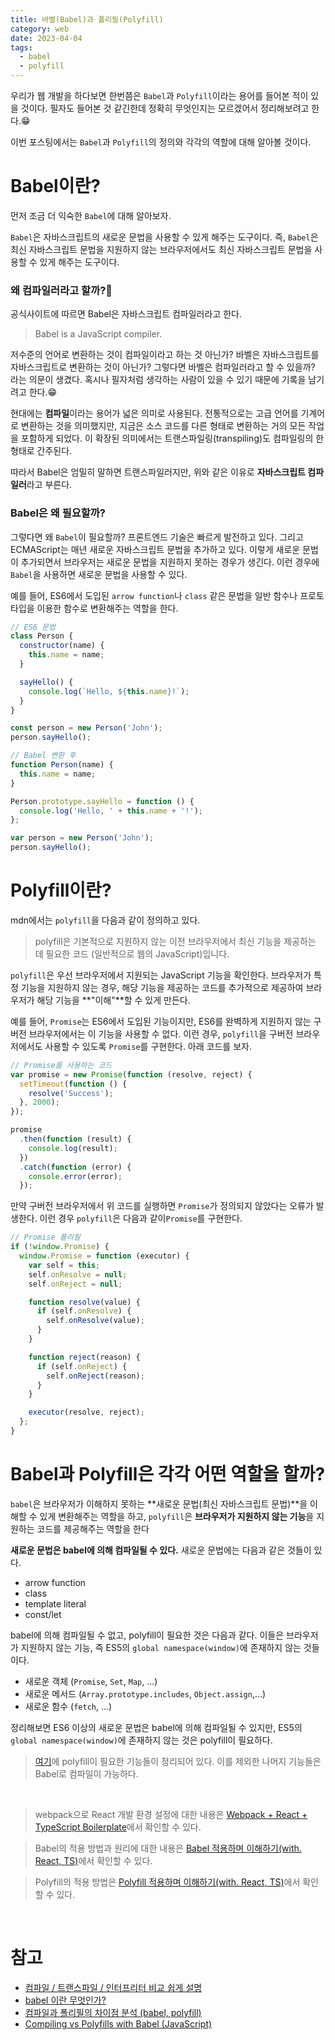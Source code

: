 ```yaml
---
title: 바벨(Babel)과 폴리필(Polyfill)
category: web
date: 2023-04-04
tags:
  - babel
  - polyfill
---
```


우리가 웹 개발을 하다보면 한번쯤은 `Babel`과 `Polyfill`이라는 용어를 들어본 적이 있을 것이다. 필자도 들어본 것 같긴한데 정확히 무엇인지는 모르겠어서 정리해보려고 한다.😁

이번 포스팅에서는 `Babel`과 `Polyfill`의 정의와 각각의 역할에 대해 알아볼 것이다.

# Babel이란?

먼저 조금 더 익숙한 `Babel`에 대해 알아보자.

`Babel`은 자바스크립트의 새로운 문법을 사용할 수 있게 해주는 도구이다. 즉, `Babel`은 최신 자바스크립트 문법을 지원하지 않는 브라우저에서도 최신 자바스크립트 문법을 사용할 수 있게 해주는 도구이다.

### 왜 컴파일러라고 할까?🤔

공식사이트에 따르면 Babel은 자바스크립트 컴파일러라고 한다.

> Babel is a JavaScript compiler.

저수준의 언어로 변환하는 것이 컴파일이라고 하는 것 아닌가? 바벨은 자바스크립트를 자바스크립트로 변환하는 것이 아닌가? 그렇다면 바벨은 컴파일러라고 할 수 있을까? 라는 의문이 생겼다. 혹시나 필자처럼 생각하는 사람이 있을 수 있기 때문에 기록을 남기려고 한다.😁

현대에는 **컴파일**이라는 용어가 넓은 의미로 사용된다. 전통적으로는 고급 언어를 기계어로 변환하는 것을 의미했지만, 지금은 소스 코드를 다른 형태로 변환하는 거의 모든 작업을 포함하게 되었다. 이 확장된 의미에서는 트랜스파일링(transpiling)도 컴파일링의 한 형태로 간주된다.

따라서 Babel은 엄밀히 말하면 트랜스파일러지만, 위와 같은 이유로 **자바스크립트 컴파일러**라고 부른다.

### Babel은 왜 필요할까?

그렇다면 왜 `Babel`이 필요할까? 프론트엔드 기술은 빠르게 발전하고 있다. 그리고 ECMAScript는 매년 새로운 자바스크립트 문법을 추가하고 있다. 이렇게 새로운 문법이 추가되면서 브라우저는 새로운 문법을 지원하지 못하는 경우가 생긴다. 이런 경우에 `Babel`을 사용하면 새로운 문법을 사용할 수 있다.

예를 들어, ES6에서 도입된 `arrow function`나 `class` 같은 문법을 일반 함수나 프로토 타입을 이용한 함수로 변환해주는 역할을 한다.

```js
// ES6 문법
class Person {
  constructor(name) {
    this.name = name;
  }

  sayHello() {
    console.log(`Hello, ${this.name}!`);
  }
}

const person = new Person('John');
person.sayHello();
```

```js
// Babel 변환 후
function Person(name) {
  this.name = name;
}

Person.prototype.sayHello = function () {
  console.log('Hello, ' + this.name + '!');
};

var person = new Person('John');
person.sayHello();
```

# Polyfill이란?

mdn에서는 `polyfill`을 다음과 같이 정의하고 있다.

> polyfill은 기본적으로 지원하지 않는 이전 브라우저에서 최신 기능을 제공하는 데 필요한 코드 (일반적으로 웹의 JavaScript)입니다.

`polyfill`은 우선 브라우저에서 지원되는 JavaScript 기능을 확인한다. 브라우저가 특정 기능을 지원하지 않는 경우, 해당 기능을 제공하는 코드를 추가적으로 제공하여 브라우저가 해당 기능을 **"이해"**할 수 있게 만든다.

예를 들어, `Promise`는 ES6에서 도입된 기능이지만, ES6를 완벽하게 지원하지 않는 구버전 브라우저에서는 이 기능을 사용할 수 없다. 이런 경우, `polyfill`을 구버전 브라우저에서도 사용할 수 있도록 `Promise`를 구현한다. 아래 코드를 보자.

```js
// Promise를 사용하는 코드
var promise = new Promise(function (resolve, reject) {
  setTimeout(function () {
    resolve('Success');
  }, 2000);
});

promise
  .then(function (result) {
    console.log(result);
  })
  .catch(function (error) {
    console.error(error);
  });
```

만약 구버전 브라우저에서 위 코드를 실행하면 `Promise`가 정의되지 않았다는 오류가 발생한다. 이런 경우 `polyfill`은 다음과 같이`Promise`를 구현한다.

```js
// Promise 폴리필
if (!window.Promise) {
  window.Promise = function (executor) {
    var self = this;
    self.onResolve = null;
    self.onReject = null;

    function resolve(value) {
      if (self.onResolve) {
        self.onResolve(value);
      }
    }

    function reject(reason) {
      if (self.onReject) {
        self.onReject(reason);
      }
    }

    executor(resolve, reject);
  };
}
```

# Babel과 Polyfill은 각각 어떤 역할을 할까?

`babel`은 브라우저가 이해하지 못하는 **새로운 문법(최신 자바스크립트 문법)**을 이해할 수 있게 변환해주는 역할을 하고, `polyfill`은 **브라우저가 지원하지 않는 기능**을 지원하는 코드를 제공해주는 역할을 한다

**새로운 문법은 babel에 의해 컴파일될 수 있다.** 새로운 문법에는 다음과 같은 것들이 있다.

- arrow function
- class
- template literal
- const/let

babel에 의해 컴파일될 수 없고, polyfill이 필요한 것은 다음과 같다. 이들은 브라우저가 지원하지 않는 기능, 즉 ES5의 `global namespace(window)`에 존재하지 않는 것들이다.

- 새로운 객체 (`Promise`, `Set`, `Map`, ...)
- 새로운 메서드 (`Array.prototype.includes`, `Object.assign`,...)
- 새로운 함수 (`fetch`, ...)

정리해보면 ES6 이상의 새로운 문법은 babel에 의해 컴파일될 수 있지만, ES5의 `global namespace(window)`에 존재하지 않는 것은 polyfill이 필요하다.

> [여기](https://github.com/zloirock/core-js#features)에 polyfill이 필요한 기능들이 정리되어 있다. 이를 제외한 나머지 기능들은 Babel로 컴파일이 가능하다.

<br />

> webpack으로 React 개발 환경 설정에 대한 내용은 [Webpack + React + TypeScript Boilerplate](https://chamdom.blog/webpack-react-setting/)에서 확인할 수 있다.

> Babel의 적용 방법과 원리에 대한 내용은 [Babel 적용하며 이해하기(with. React, TS)](https://chamdom.blog/webpack-babel-setting/)에서 확인할 수 있다.

> Polyfill의 적용 방법은 [Polyfill 적용하며 이해하기(with. React, TS)](https://chamdom.blog/webpack-polyfill-setting/)에서 확인할 수 있다.

<br />

# 참고

- [컴파일 / 트랜스파일 / 인터프리터 비교 쉽게 설명](https://inpa.tistory.com/entry/CS-%F0%9F%96%A5%EF%B8%8F-%EC%BB%B4%ED%8C%8C%EC%9D%BC-%ED%8A%B8%EB%9E%9C%EC%8A%A4%ED%8C%8C%EC%9D%BC-%EC%9D%B8%ED%84%B0%ED%94%84%EB%A6%AC%ED%84%B0-%EB%B9%84%EA%B5%90-%EC%89%BD%EA%B2%8C-%EC%84%A4%EB%AA%85)
- [babel 이란 무엇인가?](https://bravenamme.github.io/2020/02/12/what-is-babel/)
- [컴파일과 폴리필의 차이점 분석 (babel, polyfill)](https://happysisyphe.tistory.com/49)
- [Compiling vs Polyfills with Babel (JavaScript)](https://ui.dev/compiling-polyfills)
